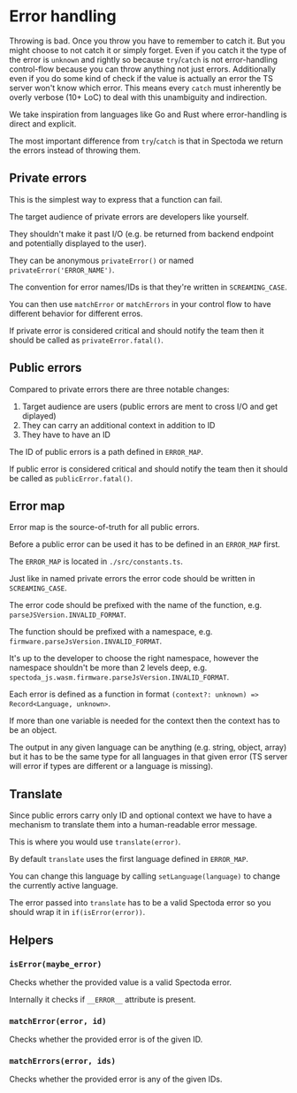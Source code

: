 # Error handling

Throwing is bad. Once you throw you have to remember to catch it. But you might choose to not catch it or simply forget. Even if you catch it the type of the error is `unknown` and rightly so because `try`/`catch` is not error-handling control-flow because you can throw anything not just errors. Additionally even if you do some kind of check if the value is actually an error the TS server won't know which error. This means every `catch` must inherently be overly verbose (10+ LoC) to deal with this unambiguity and indirection.

We take inspiration from languages like Go and Rust where error-handling is direct and explicit.

The most important difference from `try`/`catch` is that in Spectoda we return the errors instead of throwing them.

## Private errors

This is the simplest way to express that a function can fail.

The target audience of private errors are developers like yourself.

They shouldn't make it past I/O (e.g. be returned from backend endpoint and potentially displayed to the user).

They can be anonymous `privateError()` or named `privateError('ERROR_NAME')`.

The convention for error names/IDs is that they're written in `SCREAMING_CASE`.

You can then use `matchError` or `matchErrors` in your control flow to have different behavior for different erros.

If private error is considered critical and should notify the team then it should be called as `privateError.fatal()`.

## Public errors

Compared to private errors there are three notable changes:
1) Target audience are users (public errors are ment to cross I/O and get diplayed)
2) They can carry an additional context in addition to ID
3) They have to have an ID

The ID of public errors is a path defined in `ERROR_MAP`.

If public error is considered critical and should notify the team then it should be called as `publicError.fatal()`.

## Error map

Error map is the source-of-truth for all public errors.

Before a public error can be used it has to be defined in an `ERROR_MAP` first.

The `ERROR_MAP` is located in `./src/constants.ts`.

Just like in named private errors the error code should be written in `SCREAMING_CASE`.

The error code should be prefixed with the name of the function, e.g. `parseJSVersion.INVALID_FORMAT`.

The function should be prefixed with a namespace, e.g. `firmware.parseJsVersion.INVALID_FORMAT`.

It's up to the developer to choose the right namespace, however the namespace shouldn't be more than 2 levels deep, e.g. `spectoda_js.wasm.firmware.parseJsVersion.INVALID_FORMAT`.

Each error is defined as a function in format `(context?: unknown) => Record<Language, unknown>`.

If more than one variable is needed for the context then the context has to be an object.

The output in any given language can be anything (e.g. string, object, array) but it has to be the same type for all languages in that given error (TS server will error if types are different or a language is missing).

## Translate

Since public errors carry only ID and optional context we have to have a mechanism to translate them into a human-readable error message.

This is where you would use `translate(error)`.

By default `translate` uses the first language defined in `ERROR_MAP`.

You can change this language by calling `setLanguage(language)` to change the currently active language.

The error passed into `translate` has to be a valid Spectoda error so you should wrap it in `if(isError(error))`.

## Helpers

### `isError(maybe_error)`

Checks whether the provided value is a valid Spectoda error.

Internally it checks if `__ERROR__` attribute is present.

### `matchError(error, id)`

Checks whether the provided error is of the given ID.

### `matchErrors(error, ids)`

Checks whether the provided error is any of the given IDs.
